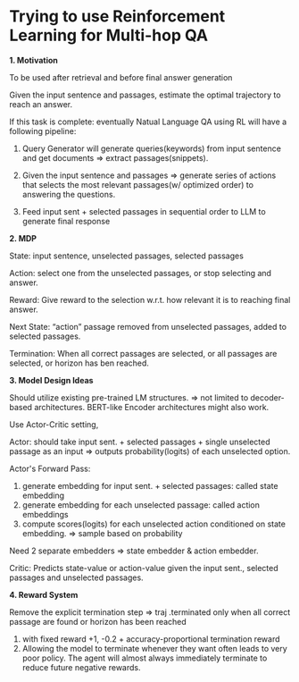 <h1> Trying to use Reinforcement Learning for Multi-hop QA </h1>

**1. Motivation**

To be used after retrieval and before final answer generation

Given the input sentence and passages, estimate the optimal trajectory to reach an answer.

If this task is complete: eventually Natual Language QA using RL will have a following pipeline:

1) Query Generator will generate queries(keywords) from input sentence and get documents ⇒ extract passages(snippets).

2) Given the input sentence and passages ⇒ generate series of actions that selects the most relevant passages(w/ optimized order) to answering the questions.

3) Feed input sent + selected passages in sequential order to LLM to generate final response


**2. MDP**

State: input sentence, unselected passages, selected passages

Action: select one from the unselected passages, or stop selecting and answer.

Reward: Give reward to the selection w.r.t. how relevant it is to reaching final answer.

Next State: “action” passage removed from unselected passages, added to selected passages.

Termination: When all correct passages are selected, or all passages are selected, or horizon has ben reached.


**3. Model Design Ideas**

Should utilize existing pre-trained LM structures. ⇒ not limited to decoder-based architectures. BERT-like Encoder architectures might also work.

Use Actor-Critic setting, 

Actor: should take input sent. + selected passages + single unselected passage as an input ⇒ outputs probability(logits) of each unselected option. 

Actor's Forward Pass: 

1. generate embedding for input sent. + selected passages: called state embedding
2. generate embedding for each unselected passage: called action embeddings
3. compute scores(logits) for each unselected action conditioned on state embedding. ⇒ sample based on probability

Need 2 separate embedders ⇒ state embedder & action embedder.

Critic: Predicts state-value or action-value given the input sent., selected passages and unselected passages.

**4. Reward System**

Remove the explicit termination step ⇒ traj .terminated only when all correct passage are found or horizon has been reached
1. with fixed reward +1, -0.2 + accuracy-proportional termination reward
2. Allowing the model to terminate whenever they want often leads to very poor policy. The agent will almost always immediately terminate to reduce future negative rewards.



